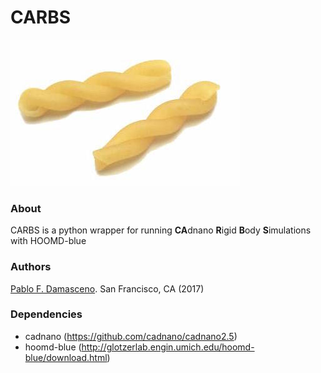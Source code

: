 # CARBS

![CARBS temp logo](/images/carbs.jpg)
### About
CARBS is a python wrapper for running **CA**dnano **R**igid **B**ody **S**imulations with HOOMD-blue

### Authors
[Pablo F. Damasceno](http://pablodamasceno.com/). San Francisco, CA (2017)

### Dependencies
- cadnano (https://github.com/cadnano/cadnano2.5)
- hoomd-blue (http://glotzerlab.engin.umich.edu/hoomd-blue/download.html)
